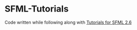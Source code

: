 # SFML-Tutorials

Code written while following along with [Tutorials for SFML 2.6](https://www.sfml-dev.org/tutorials/2.6/)
